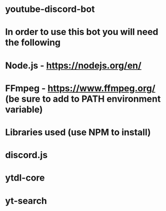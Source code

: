 # youtube-discord-bot
# In order to use this bot you will need the following 
# Node.js - https://nodejs.org/en/
# FFmpeg - https://www.ffmpeg.org/ (be sure to add to PATH environment variable)
#
# Libraries used (use NPM to install)
# discord.js
# ytdl-core
# yt-search
